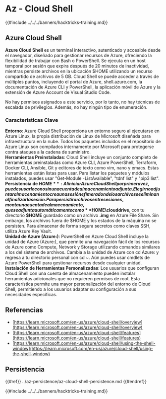 # Az - Cloud Shell

{{#include ../../../banners/hacktricks-training.md}}

## Azure Cloud Shell

**Azure Cloud Shell** es un terminal interactivo, autenticado y accesible desde el navegador, diseñado para gestionar recursos de Azure, ofreciendo la flexibilidad de trabajar con Bash o PowerShell. Se ejecuta en un host temporal por sesión que expira después de 20 minutos de inactividad, mientras persiste archivos en la ubicación $HOME utilizando un recurso compartido de archivos de 5 GB. Cloud Shell se puede acceder a través de múltiples puntos, incluyendo el portal de Azure, shell.azure.com, la documentación de Azure CLI y PowerShell, la aplicación móvil de Azure y la extensión de Azure Account de Visual Studio Code.

No hay permisos asignados a este servicio, por lo tanto, no hay técnicas de escalada de privilegios. Además, no hay ningún tipo de enumeración.

### Características Clave

**Entorno**: Azure Cloud Shell proporciona un entorno seguro al ejecutarse en Azure Linux, la propia distribución de Linux de Microsoft diseñada para infraestructura en la nube. Todos los paquetes incluidos en el repositorio de Azure Linux son compilados internamente por Microsoft para protegerse contra ataques a la cadena de suministro.  
**Herramientas Preinstaladas**: Cloud Shell incluye un conjunto completo de herramientas preinstaladas como Azure CLI, Azure PowerShell, Terraform, Docker CLI, Ansible, Git y editores de texto como vim, nano y emacs. Estas herramientas están listas para usar. Para listar los paquetes y módulos instalados, puedes usar "Get-Module -ListAvailable", "tdnf list" y "pip3 list".  
**Persistencia de $HOME**: Al iniciar Azure Cloud Shell por primera vez, puedes usarlo con o sin una cuenta de almacenamiento adjunta. Elegir no adjuntar almacenamiento crea una sesión efímera donde los archivos se eliminan al finalizar la sesión. Para persistir archivos entre sesiones, monta una cuenta de almacenamiento, que se adjunta automáticamente como **$HOME\clouddrive**, con tu directorio **$HOME** guardado como un archivo **.img** en Azure File Share. Sin embargo, los archivos fuera de $HOME y los estados de la máquina no se persisten. Para almacenar de forma segura secretos como claves SSH, utiliza Azure Key Vault.  
**Unidad de Azure (Azure:)**: PowerShell en Azure Cloud Shell incluye la unidad de Azure (Azure:), que permite una navegación fácil de los recursos de Azure como Compute, Network y Storage utilizando comandos similares a los del sistema de archivos. Cambia a la unidad de Azure con cd Azure: y regresa a tu directorio personal con cd ~. Aún puedes usar cmdlets de Azure PowerShell para gestionar recursos desde cualquier unidad.  
**Instalación de Herramientas Personalizadas**: Los usuarios que configuran Cloud Shell con una cuenta de almacenamiento pueden instalar herramientas adicionales que no requieren permisos de root. Esta característica permite una mayor personalización del entorno de Cloud Shell, permitiendo a los usuarios adaptar su configuración a sus necesidades específicas.

## Referencias

- [https://learn.microsoft.com/en-us/azure/cloud-shell/overview](https://learn.microsoft.com/en-us/azure/cloud-shell/overview)
- [https://learn.microsoft.com/en-us/azure/cloud-shell/features](https://learn.microsoft.com/en-us/azure/cloud-shell/features)
- [https://learn.microsoft.com/en-us/azure/cloud-shell/using-the-shell-window](https://learn.microsoft.com/en-us/azure/cloud-shell/using-the-shell-window)

## Persistencia

{{#ref}}
../az-persistence/az-cloud-shell-persistence.md
{{#endref}}

{{#include ../../../banners/hacktricks-training.md}}
